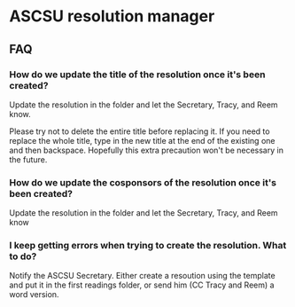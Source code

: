 # ASCSU resolution manager

## FAQ

### How do we update the title of the resolution once it's been created?
Update the resolution in the folder and let the Secretary, Tracy, and Reem know.

Please try not to delete the entire title before replacing it. If you need to replace the whole title, type in the new title at the end of the existing one and then backspace. Hopefully this extra precaution won't be necessary in the future. 

### How do we update the cosponsors of the resolution once it's been created?
Update the resolution in the folder and let the Secretary, Tracy, and Reem know

### I keep getting errors when trying to create the resolution. What to do?
Notify the ASCSU Secretary. Either create a resoution using the template and put it in the first readings folder, or send him (CC Tracy and Reem) a word version.
